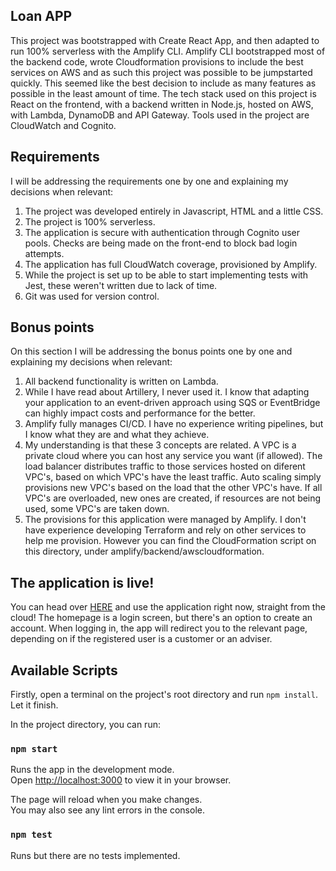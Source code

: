 ## Loan APP

This project was bootstrapped with Create React App, and then adapted to run 100% serverless with the Amplify CLI. Amplify CLI bootstrapped most of the backend code, wrote Cloudformation provisions to include the best services on AWS and as such this project was possible to be jumpstarted quickly. This seemed like the best decision to include as many features as possible in the least amount of time.
The tech stack used on this project is React on the frontend, with a backend written in Node.js, hosted on AWS, with Lambda, DynamoDB and API Gateway.
Tools used in the project are CloudWatch and Cognito.

## Requirements

I will be addressing the requirements one by one and explaining my decisions when relevant:
1. The project was developed entirely in Javascript, HTML and a little CSS.
2. The project is 100% serverless.
3. The application is secure with authentication through Cognito user pools. Checks are being made on the front-end to block bad login attempts.
4. The application has full CloudWatch coverage, provisioned by Amplify.
5. While the project is set up to be able to start implementing tests with Jest, these weren't written due to lack of time.
6. Git was used for version control.

## Bonus points

On this section I will be addressing the bonus points one by one and explaining my decisions when relevant:
1. All backend functionality is written on Lambda.
2. While I have read about Artillery, I never used it. I know that adapting your application to an event-driven approach using SQS or EventBridge can highly impact costs and performance for the better.
3. Amplify fully manages CI/CD. I have no experience writing pipelines, but I know what they are and what they achieve.
4. My understanding is that these 3 concepts are related. A VPC is a private cloud where you can host any service you want (if allowed). The load balancer distributes traffic to those services hosted on diferent VPC's, based on which VPC's have the least traffic. Auto scaling simply provisions new VPC's based on the load that the other VPC's have. If all VPC's are overloaded, new ones are created, if resources are not being used, some VPC's are taken down.
5. The provisions for this application were managed by Amplify. I don't have experience developing Terraform and rely on other services to help me provision. However you can find the CloudFormation script on this directory, under amplify/backend/awscloudformation.

## The application is live!

You can head over [HERE](https://dev.dz04ne4fxzh72.amplifyapp.com/) and use the application right now, straight from the cloud!
The homepage is a login screen, but there's an option to create an account.
When logging in, the app will redirect you to the relevant page, depending on if the registered user is a customer or an adviser.

## Available Scripts

Firstly, open a terminal on the project's root directory and run `npm install`. Let it finish.

In the project directory, you can run:

### `npm start`

Runs the app in the development mode.\
Open [http://localhost:3000](http://localhost:3000) to view it in your browser.

The page will reload when you make changes.\
You may also see any lint errors in the console.

### `npm test`

Runs but there are no tests implemented.